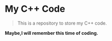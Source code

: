# My C++ Code
> This is a repository to store my C++ code.

**Maybe,I will remember this time of coding.**
